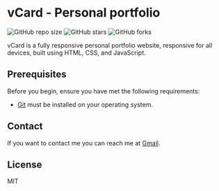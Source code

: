 # vCard - Personal portfolio

![GitHub repo size](https://img.shields.io/github/repo-size/divyesh-pansuriya/divyesh-pansuriya.github.io)
![GitHub stars](https://img.shields.io/github/stars/divyesh-pansuriya/divyesh-pansuriya.github.io?style=social)
![GitHub forks](https://img.shields.io/github/forks/divyesh-pansuriya/divyesh-pansuriya.github.io?style=social)

vCard is a fully responsive personal portfolio website, responsive for all devices, built using HTML, CSS, and JavaScript.

## Prerequisites

Before you begin, ensure you have met the following requirements:

* [Git](https://git-scm.com/downloads "Download Git") must be installed on your operating system.

## Contact

If you want to contact me you can reach me at [Gmail](adpansuriya2000@gmail.com).

## License

MIT
